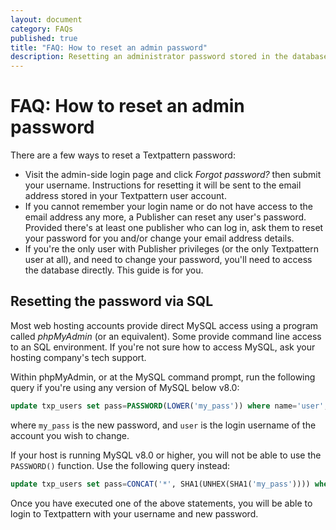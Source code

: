 ```yaml
---
layout: document
category: FAQs
published: true
title: "FAQ: How to reset an admin password"
description: Resetting an administrator password stored in the database via SQL.
---
```


# FAQ: How to reset an admin password

There are a few ways to reset a Textpattern password:

* Visit the admin-side login page and click _Forgot password?_ then submit your username. Instructions for resetting it will be sent to the email address stored in your Textpattern user account.
* If you cannot remember your login name or do not have access to the email address any more, a Publisher can reset any user's password. Provided there's at least one publisher who can log in, ask them to reset your password for you and/or change your email address details.
* If you're the only user with Publisher privileges (or the only Textpattern user at all), and need to change your password, you'll need to access the database directly. This guide is for you.

## Resetting the password via SQL

Most web hosting accounts provide direct MySQL access using a program called _phpMyAdmin_ (or an equivalent). Some provide command line access to an SQL environment. If you're not sure how to access MySQL, ask your hosting company's tech support.

Within phpMyAdmin, or at the MySQL command prompt, run the following query if you're using any version of MySQL below v8.0:

``` sql
update txp_users set pass=PASSWORD(LOWER('my_pass')) where name='user';
```

where `my_pass` is the new password, and `user` is the login username of the account you wish to change.

If your host is running MySQL v8.0 or higher, you will not be able to use the `PASSWORD()` function. Use the following query instead:

``` sql
update txp_users set pass=CONCAT('*', SHA1(UNHEX(SHA1('my_pass')))) where name='user';
```

Once you have executed one of the above statements, you will be able to login to Textpattern with your username and new password.
